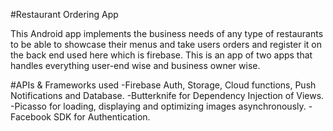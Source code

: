 #Restaurant Ordering App

This Android app implements the business needs of any type of restaurants to be able to showcase their menus and take users orders and register
it on the back end used here which is firebase.
This is an app of two apps that handles everything user-end wise and business owner wise.

#APIs & Frameworks used
-Firebase Auth, Storage, Cloud functions, Push Notifications and Database.
-Butterknife for Dependency Injection of Views.
-Picasso for loading, displaying and optimizing images asynchronously.
-Facebook SDK for Authentication.